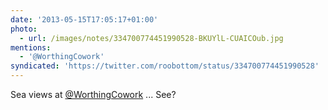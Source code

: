 ```yaml
---
date: '2013-05-15T17:05:17+01:00'
photo:
  - url: /images/notes/334700774451990528-BKUYlL-CUAICOub.jpg
mentions:
  - '@WorthingCowork'
syndicated: 'https://twitter.com/roobottom/status/334700774451990528'
---
```

Sea views at [@WorthingCowork](https://twitter.com/@WorthingCowork) ... See? 
